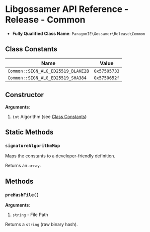 # Libgossamer API Reference - Release - Common

* **Fully Qualified Class Name**: `ParagonIE\Gossamer\Release\Common`

## Class Constants

| Name | Value |
|------|-------|
| `Common::SIGN_ALG_ED25519_BLAKE2B` | `0x57505733` |
| `Common::SIGN_ALG_ED25519_SHA384` | `0x5750652f` |

## Constructor

**Arguments**:

1. `int` Algorithm (see [Class Constants](#class-constants))

## Static Methods

### `signatureAlgorithmMap`

Maps the constants to a developer-friendly definition.

Returns an `array`.

## Methods

### `preHashFile()`

**Arguments**:

1. `string` - File Path

Returns a `string` (raw binary hash).
